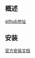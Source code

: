 ## 概述
[github地址](https://github.com/Tencent/bk-cmdb)

## 安装
[官方安装文档](https://github.com/Tencent/bk-cmdb/blob/master/docs/overview/source_compile.md)

